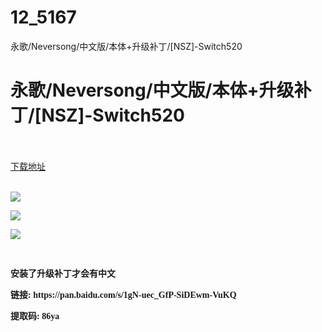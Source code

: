 # 12_5167
永歌/Neversong/中文版/本体+升级补丁/[NSZ]-Switch520
# 永歌/Neversong/中文版/本体+升级补丁/[NSZ]-Switch520
 <br/></br>
[下载地址](https://www.switch520.cc/article/5167 "下载地址")
<br/></br>

<p><span><strong><span style="font-weight: 700;font-family: 微软雅黑;font-size: 14px"></span></strong></span></p>
<p><img src="https://ae01.alicdn.com/kf/U3c9a8b3473474ccebd6bd5de17f75021g.jpg"></p>
<p><img src="https://ae01.alicdn.com/kf/Uf2e590d9d9ed447b946c3e13c68b4ac39.jpg"></p>
<p><img src="https://ae01.alicdn.com/kf/U7c946f19cf4d4895bc6546090b6fc21c1.jpg"></p>
<p><span><strong><span style="font-weight: 700;font-family: 微软雅黑;font-size: 14px"><br></span></strong></span></p>
<p><span><strong><span style="font-weight: 700;font-family: 微软雅黑;font-size: 14px">安装了升级补丁才会有中文</span></strong></span></p>
<p><span><strong><span style="font-weight: 700;font-family: 微软雅黑;font-size: 14px">链接: https://pan.baidu.com/s/1gN-uec_GfP-SiDEwm-VuKQ&nbsp;</span></strong></span></p>
<p><span><strong><span style="font-weight: 700;font-family: 微软雅黑;font-size: 14px">提取码: 86ya</span></strong></span></p>
